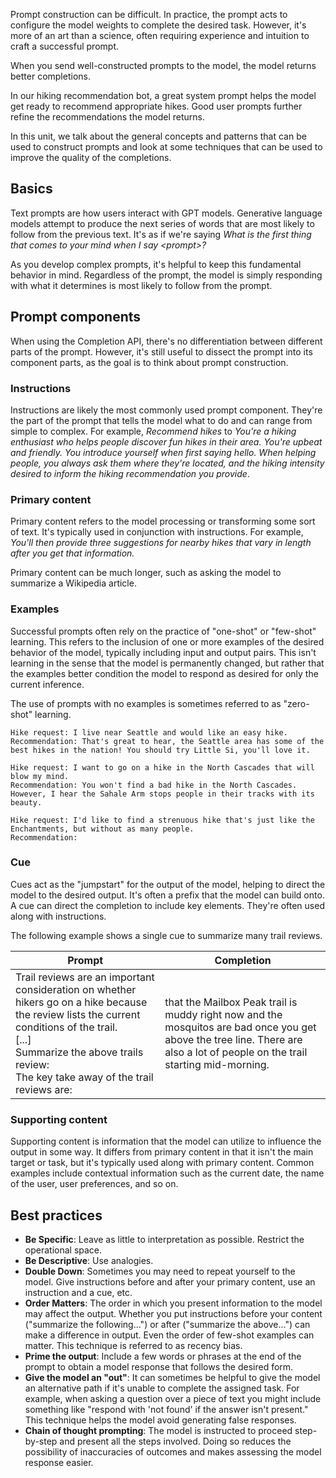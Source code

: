 Prompt construction can be difficult. In practice, the prompt acts to configure the model weights to complete the desired task. However, it's more of an art than a science, often requiring experience and intuition to craft a successful prompt.

When you send well-constructed prompts to the model, the model returns better completions.

In our hiking recommendation bot, a great system prompt helps the model get ready to recommend appropriate hikes. Good user prompts further refine the recommendations the model returns.

In this unit, we talk about the general concepts and patterns that can be used to construct prompts and look at some techniques that can be used to improve the quality of the completions.

## Basics

Text prompts are how users interact with GPT models. Generative language models attempt to produce the next series of words that are most likely to follow from the previous text. It's as if we're saying _What is the first thing that comes to your mind when I say &lt;prompt&gt;?_

As you develop complex prompts, it's helpful to keep this fundamental behavior in mind. Regardless of the prompt, the model is simply responding with what it determines is most likely to follow from the prompt.

## Prompt components

When using the Completion API, there's no differentiation between different parts of the prompt. However, it's still useful to dissect the prompt into its component parts, as the goal is to think about prompt construction.

### Instructions

Instructions are likely the most commonly used prompt component. They're the part of the prompt that tells the model what to do and can range from simple to complex. For example, _Recommend hikes_ to _You're a hiking enthusiast who helps people discover fun hikes in their area. You're upbeat and friendly. You introduce yourself when first saying hello. When helping people, you always ask them where they're located, and the hiking intensity desired to inform the hiking recommendation you provide_.

### Primary content

Primary content refers to the model processing or transforming some sort of text. It's typically used in conjunction with instructions. For example, _You'll then provide three suggestions for nearby hikes that vary in length after you get that information._

Primary content can be much longer, such as asking the model to summarize a Wikipedia article.

### Examples

Successful prompts often rely on the practice of "one-shot" or "few-shot" learning. This refers to the inclusion of one or more examples of the desired behavior of the model, typically including input and output pairs. This isn't learning in the sense that the model is permanently changed, but rather that the examples better condition the model to respond as desired for only the current inference.

The use of prompts with no examples is sometimes referred to as "zero-shot" learning.

```text
Hike request: I live near Seattle and would like an easy hike.
Recommendation: That's great to hear, the Seattle area has some of the best hikes in the nation! You should try Little Si, you'll love it.

Hike request: I want to go on a hike in the North Cascades that will blow my mind.
Recommendation: You won't find a bad hike in the North Cascades. However, I hear the Sahale Arm stops people in their tracks with its beauty.

Hike request: I'd like to find a strenuous hike that's just like the Enchantments, but without as many people.
Recommendation:
```

### Cue

Cues act as the "jumpstart" for the output of the model, helping to direct the model to the desired output. It's often a prefix that the model can build onto. A cue can direct the completion to include key elements. They're often used along with instructions.

The following example shows a single cue to summarize many trail reviews.

| Prompt | Completion |
| --- | --- |
| Trail reviews are an important consideration on whether hikers go on a hike because the review lists the current conditions of the trail.<br/>[...]<br/>Summarize the above trails review:<br/>The key take away of the trail reviews are: | that the Mailbox Peak trail is muddy right now and the mosquitos are bad once you get above the tree line. There are also a lot of people on the trail starting mid-morning. |

### Supporting content

Supporting content is information that the model can utilize to influence the output in some way. It differs from primary content in that it isn't the main target or task, but it's typically used along with primary content. Common examples include contextual information such as the current date, the name of the user, user preferences, and so on.

## Best practices

* **Be Specific**: Leave as little to interpretation as possible. Restrict the operational space.
* **Be Descriptive**: Use analogies.
* **Double Down**: Sometimes you may need to repeat yourself to the model. Give instructions before and after your primary content, use an instruction and a cue, etc.
* **Order Matters**: The order in which you present information to the model may affect the output. Whether you put instructions before your content ("summarize the following...") or after ("summarize the above...") can make a difference in output. Even the order of few-shot examples can matter. This technique is referred to as recency bias.
* **Prime the output**: Include a few words or phrases at the end of the prompt to obtain a model response that follows the desired form.
* **Give the model an "out"**: It can sometimes be helpful to give the model an alternative path if it's unable to complete the assigned task. For example, when asking a question over a piece of text you might include something like "respond with 'not found' if the answer isn't present." This technique helps the model avoid generating false responses.
* **Chain of thought prompting**: The model is instructed to proceed step-by-step and present all the steps involved. Doing so reduces the possibility of inaccuracies of outcomes and makes assessing the model response easier.
